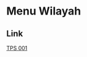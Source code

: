 # Menu Wilayah

## Link

[TPS 001](https://github.com/gigit-pemilu/pemilu-2024-65-kalimantan-utara/tree/main/pileg-dpr/hitung-suara/sub/65-kalimantan-utara/sub/03-nunukan/sub/15-lumbis-ogong/sub/2003-bulu-mengolom/sub/001-tps)

